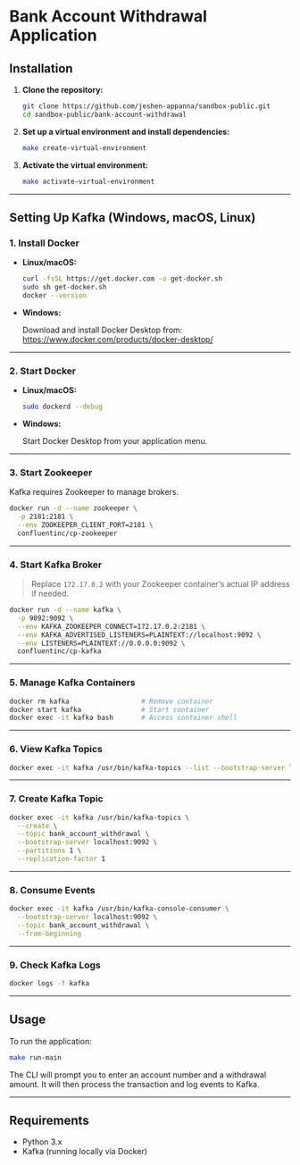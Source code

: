 # Bank Account Withdrawal Application

## Installation

1. **Clone the repository:**

   ```sh
   git clone https://github.com/jeshen-appanna/sandbox-public.git
   cd sandbox-public/bank-account-withdrawal
   ```

2. **Set up a virtual environment and install dependencies:**

   ```sh
   make create-virtual-environment
   ```

3. **Activate the virtual environment:**

   ```sh
   make activate-virtual-environment
   ```

---

## Setting Up Kafka (Windows, macOS, Linux)

### 1. Install Docker

- **Linux/macOS:**

   ```sh
   curl -fsSL https://get.docker.com -o get-docker.sh
   sudo sh get-docker.sh
   docker --version
   ```

- **Windows:**

   Download and install Docker Desktop from:  
   https://www.docker.com/products/docker-desktop/

---

### 2. Start Docker

- **Linux/macOS:**

   ```sh
   sudo dockerd --debug
   ```

- **Windows:**

   Start Docker Desktop from your application menu.

---

### 3. Start Zookeeper

Kafka requires Zookeeper to manage brokers.

```sh
docker run -d --name zookeeper \
  -p 2181:2181 \
  --env ZOOKEEPER_CLIENT_PORT=2181 \
  confluentinc/cp-zookeeper
```

---

### 4. Start Kafka Broker

> Replace `172.17.0.2` with your Zookeeper container’s actual IP address if needed.

```sh
docker run -d --name kafka \
  -p 9092:9092 \
  --env KAFKA_ZOOKEEPER_CONNECT=172.17.0.2:2181 \
  --env KAFKA_ADVERTISED_LISTENERS=PLAINTEXT://localhost:9092 \
  --env LISTENERS=PLAINTEXT://0.0.0.0:9092 \
  confluentinc/cp-kafka
```

---

### 5. Manage Kafka Containers

```sh
docker rm kafka                  # Remove container  
docker start kafka               # Start container  
docker exec -it kafka bash       # Access container shell  
```

---

### 6. View Kafka Topics

```sh
docker exec -it kafka /usr/bin/kafka-topics --list --bootstrap-server localhost:9092
```

---

### 7. Create Kafka Topic

```sh
docker exec -it kafka /usr/bin/kafka-topics \
  --create \
  --topic bank_account_withdrawal \
  --bootstrap-server localhost:9092 \
  --partitions 1 \
  --replication-factor 1
```

---

### 8. Consume Events

```sh
docker exec -it kafka /usr/bin/kafka-console-consumer \
  --bootstrap-server localhost:9092 \
  --topic bank_account_withdrawal \
  --from-beginning
```

---

### 9. Check Kafka Logs

```sh
docker logs -f kafka
```

---

## Usage

To run the application:

```sh
make run-main
```

The CLI will prompt you to enter an account number and a withdrawal amount. It will then process the transaction and log events to Kafka.

---

## Requirements

- Python 3.x
- Kafka (running locally via Docker)
